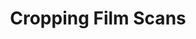 ---
layout: post
title: Cropping Film Scans
link: https://observablehq.com/@dorskyee/digitizing-110-film
type: digital
---